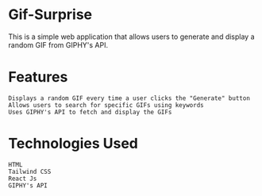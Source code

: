 # Gif-Surprise
  This is a simple web application that allows users to generate and display a random GIF from GIPHY's API. 

# Features

    Displays a random GIF every time a user clicks the "Generate" button
    Allows users to search for specific GIFs using keywords
    Uses GIPHY's API to fetch and display the GIFs

# Technologies Used
    
    HTML
    Tailwind CSS
    React Js
    GIPHY's API
